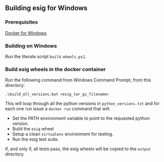 ## Building esig for Windows

### Prerequisites

[Docker for Windows](https://www.docker.com/docker-windows)

### Building on Windows

Run the literate script `build-wheels.ps1`.

### Build esig wheels in the docker container

Run the following command from Windows Command Prompt, from this directory:

```
.\build_all_versions.bat <esig_tar_gz_filename>
```
This will loop through all the python versions in ```python_versions.txt``` and for each one run issue a ```docker run``` command that will:
* Set the PATH environment variable to point to the requested python version.
* Build the ```esig``` wheel
* Setup a clean ```virtualenv``` environment for testing.
* Run the esig test suite.

If, and only if, all tests pass, the esig wheels will be copied to the ```output``` directory.
